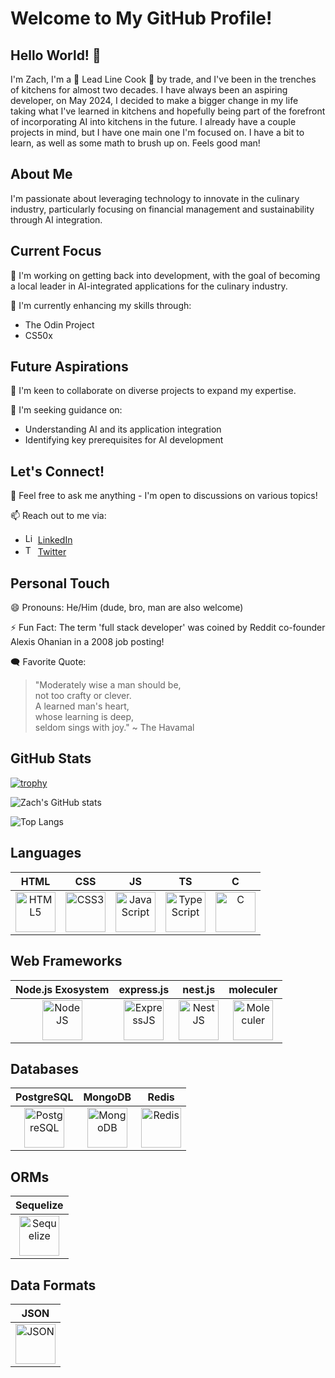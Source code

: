 # Welcome to My GitHub Profile!

## Hello World! 👋
I'm Zach, I'm a 🔪 Lead Line Cook 🔪 by trade, and I've been in the trenches of kitchens for almost two decades. I have always been an aspiring developer, on May 2024, I decided to make a bigger change in my life taking what I've learned in kitchens and hopefully being part of the forefront of incorporating AI into kitchens in the future. I already have a couple projects in mind, but I have one main one I'm focused on. I have a bit to learn, as well as some math to brush up on. Feels good man!

## About Me
I'm passionate about leveraging technology to innovate in the culinary industry, particularly focusing on financial management and sustainability through AI integration.

## Current Focus
🔭 I'm working on getting back into development, with the goal of becoming a local leader in AI-integrated applications for the culinary industry.

🌱 I'm currently enhancing my skills through:
- The Odin Project
- CS50x

## Future Aspirations
👯 I'm keen to collaborate on diverse projects to expand my expertise.

🤔 I'm seeking guidance on:
- Understanding AI and its application integration
- Identifying key prerequisites for AI development

## Let's Connect!
💬 Feel free to ask me anything - I'm open to discussions on various topics!

📫 Reach out to me via:
- <img src="https://cdn.jsdelivr.net/gh/devicons/devicon@latest/icons/linkedin/linkedin-original.svg" title="linkedin" alt="LinkedIn" height="16" width="16"/> [LinkedIn](https://www.linkedin.com/in/zach-albright-3993112b3/) <!-- Add your LinkedIn profile link here -->
- <img src="https://cdn.jsdelivr.net/gh/devicons/devicon@latest/icons/twitter/twitter-original.svg" title="twitter" alt="Twitter" height="16" width="16" /> [Twitter](https://x.com/zalbright404)

## Personal Touch
😄 Pronouns: He/Him (dude, bro, man are also welcome)

⚡ Fun Fact: The term 'full stack developer' was coined by Reddit co-founder Alexis Ohanian in a 2008 job posting!

🗨️ Favorite Quote: 
> "Moderately wise a man should be,<br> not too crafty or clever. <br> A learned man's heart,<br> whose learning is deep,<br> seldom sings with joy." ~ The Havamal

## GitHub Stats

[![trophy](https://github-profile-trophy.vercel.app/?username=zalbright90&theme=monokai)](https://github.com/ryo-ma/github-profile-trophy)

![Zach's GitHub stats](https://github-readme-stats.vercel.app/api?username=zalbright90&show_icons=true&theme=highcontrast&border-radius=18)

![Top Langs](https://github-readme-stats.vercel.app/api/top-langs/?username=zalbright90&layout=compact&theme=highcontrast)

## Languages
| HTML | CSS | JS | TS | C |
| :---: | :---: | :---: | :---: | :---: |
| <img src="https://cdn.jsdelivr.net/gh/devicons/devicon@latest/icons/html5/html5-original-wordmark.svg" title ="html5" alt="HTML5" height="64" width="64"/> | <img src="https://cdn.jsdelivr.net/gh/devicons/devicon@latest/icons/css3/css3-original-wordmark.svg" title="css3" alt="CSS3" height ="64" width="64"/> | <img src="https://cdn.jsdelivr.net/gh/devicons/devicon@latest/icons/javascript/javascript-original.svg" title="javascript" alt="JavaScript" height="64" width="64"/> | <img src="https://cdn.jsdelivr.net/gh/devicons/devicon@latest/icons/typescript/typescript-plain.svg" title="typescript" alt="TypeScript" height="64" width="64"/> | <img src="https://cdn.jsdelivr.net/gh/devicons/devicon@latest/icons/c/c-original.svg" title ="C" alt="C" height="64" width="64"/> |

## Web Frameworks
| Node.js Exosystem | express.js | nest.js | moleculer |
| :---: | :---: | :---: | :---: |
| <img src="https://cdn.jsdelivr.net/gh/devicons/devicon@latest/icons/nodejs/nodejs-plain-wordmark.svg" title="nodejs" alt="NodeJS" height="64" width="64"/> | <img src="https://cdn.jsdelivr.net/gh/devicons/devicon@latest/icons/express/express-original.svg" title="expressjs" alt="ExpressJS" height="64" width="64"/> | <img src="https://cdn.jsdelivr.net/gh/devicons/devicon@latest/icons/nestjs/nestjs-original.svg" title="nestjs" alt="NestJS" height="64" width="64"/> | <img src="https://cdn.jsdelivr.net/gh/devicons/devicon@latest/icons/moleculer/moleculer-original.svg" title="moleculer" alt="Moleculer" height="64" width="64"/> |

## Databases
| PostgreSQL | MongoDB | Redis |
| :---: | :---: | :---: |
| <img src="https://cdn.jsdelivr.net/gh/devicons/devicon@latest/icons/postgresql/postgresql-original.svg" title="postgresql" alt="PostgreSQL" height="64" width="64"/> | <img src="https://cdn.jsdelivr.net/gh/devicons/devicon@latest/icons/mongodb/mongodb-original.svg" title="mongodb" alt="MongoDB" height="64" width="64"/> | <img src="https://cdn.jsdelivr.net/gh/devicons/devicon@latest/icons/redis/redis-original.svg" title="redis" alt="Redis" height="64" width="64"/> |

## ORMs
| Sequelize |
| :---: |
| <img src="https://cdn.jsdelivr.net/gh/devicons/devicon@latest/icons/sequelize/sequelize-original.svg" title="sequelize" alt="Sequelize" height="64" width="64"/> |

## Data Formats
| JSON |
| :---: |
| <img src="https://cdn.jsdelivr.net/gh/devicons/devicon@latest/icons/json/json-original.svg" title="JSON" alt="JSON" height="64" width="64"/> |
